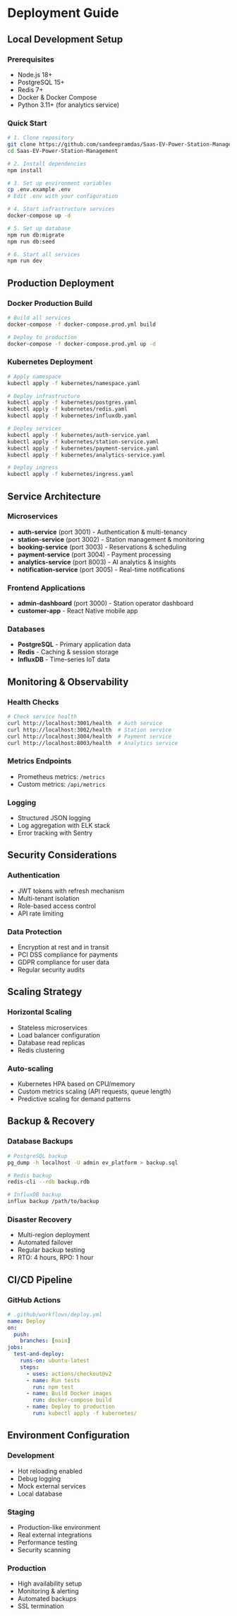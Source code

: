 # Deployment Guide

## Local Development Setup

### Prerequisites
- Node.js 18+
- PostgreSQL 15+
- Redis 7+
- Docker & Docker Compose
- Python 3.11+ (for analytics service)

### Quick Start
```bash
# 1. Clone repository
git clone https://github.com/sandeepramdas/Saas-EV-Power-Station-Management.git
cd Saas-EV-Power-Station-Management

# 2. Install dependencies
npm install

# 3. Set up environment variables
cp .env.example .env
# Edit .env with your configuration

# 4. Start infrastructure services
docker-compose up -d

# 5. Set up database
npm run db:migrate
npm run db:seed

# 6. Start all services
npm run dev
```

## Production Deployment

### Docker Production Build
```bash
# Build all services
docker-compose -f docker-compose.prod.yml build

# Deploy to production
docker-compose -f docker-compose.prod.yml up -d
```

### Kubernetes Deployment
```bash
# Apply namespace
kubectl apply -f kubernetes/namespace.yaml

# Deploy infrastructure
kubectl apply -f kubernetes/postgres.yaml
kubectl apply -f kubernetes/redis.yaml
kubectl apply -f kubernetes/influxdb.yaml

# Deploy services
kubectl apply -f kubernetes/auth-service.yaml
kubectl apply -f kubernetes/station-service.yaml
kubectl apply -f kubernetes/payment-service.yaml
kubectl apply -f kubernetes/analytics-service.yaml

# Deploy ingress
kubectl apply -f kubernetes/ingress.yaml
```

## Service Architecture

### Microservices
- **auth-service** (port 3001) - Authentication & multi-tenancy
- **station-service** (port 3002) - Station management & monitoring
- **booking-service** (port 3003) - Reservations & scheduling
- **payment-service** (port 3004) - Payment processing
- **analytics-service** (port 8003) - AI analytics & insights
- **notification-service** (port 3005) - Real-time notifications

### Frontend Applications
- **admin-dashboard** (port 3000) - Station operator dashboard
- **customer-app** - React Native mobile app

### Databases
- **PostgreSQL** - Primary application data
- **Redis** - Caching & session storage
- **InfluxDB** - Time-series IoT data

## Monitoring & Observability

### Health Checks
```bash
# Check service health
curl http://localhost:3001/health  # Auth service
curl http://localhost:3002/health  # Station service
curl http://localhost:3004/health  # Payment service
curl http://localhost:8003/health  # Analytics service
```

### Metrics Endpoints
- Prometheus metrics: `/metrics`
- Custom metrics: `/api/metrics`

### Logging
- Structured JSON logging
- Log aggregation with ELK stack
- Error tracking with Sentry

## Security Considerations

### Authentication
- JWT tokens with refresh mechanism
- Multi-tenant isolation
- Role-based access control
- API rate limiting

### Data Protection
- Encryption at rest and in transit
- PCI DSS compliance for payments
- GDPR compliance for user data
- Regular security audits

## Scaling Strategy

### Horizontal Scaling
- Stateless microservices
- Load balancer configuration
- Database read replicas
- Redis clustering

### Auto-scaling
- Kubernetes HPA based on CPU/memory
- Custom metrics scaling (API requests, queue length)
- Predictive scaling for demand patterns

## Backup & Recovery

### Database Backups
```bash
# PostgreSQL backup
pg_dump -h localhost -U admin ev_platform > backup.sql

# Redis backup
redis-cli --rdb backup.rdb

# InfluxDB backup
influx backup /path/to/backup
```

### Disaster Recovery
- Multi-region deployment
- Automated failover
- Regular backup testing
- RTO: 4 hours, RPO: 1 hour

## CI/CD Pipeline

### GitHub Actions
```yaml
# .github/workflows/deploy.yml
name: Deploy
on:
  push:
    branches: [main]
jobs:
  test-and-deploy:
    runs-on: ubuntu-latest
    steps:
      - uses: actions/checkout@v2
      - name: Run tests
        run: npm test
      - name: Build Docker images
        run: docker-compose build
      - name: Deploy to production
        run: kubectl apply -f kubernetes/
```

## Environment Configuration

### Development
- Hot reloading enabled
- Debug logging
- Mock external services
- Local database

### Staging
- Production-like environment
- Real external integrations
- Performance testing
- Security scanning

### Production
- High availability setup
- Monitoring & alerting
- Automated backups
- SSL termination